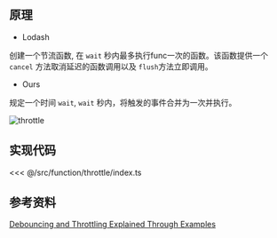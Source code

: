## 原理

- Lodash

创建一个节流函数, 在 `wait` 秒内最多执行func一次的函数。该函数提供一个 `cancel` 方法取消延迟的函数调用以及 `flush`方法立即调用。

- Ours

规定一个时间 `wait`, `wait` 秒内，将触发的事件合并为一次并执行。

![throttle](@images/src/function/throttle/images/throttle.png)

## 实现代码

<<< @/src/function/throttle/index.ts

## 参考资料

[Debouncing and Throttling Explained Through Examples](https://css-tricks.com/debouncing-throttling-explained-examples/)
